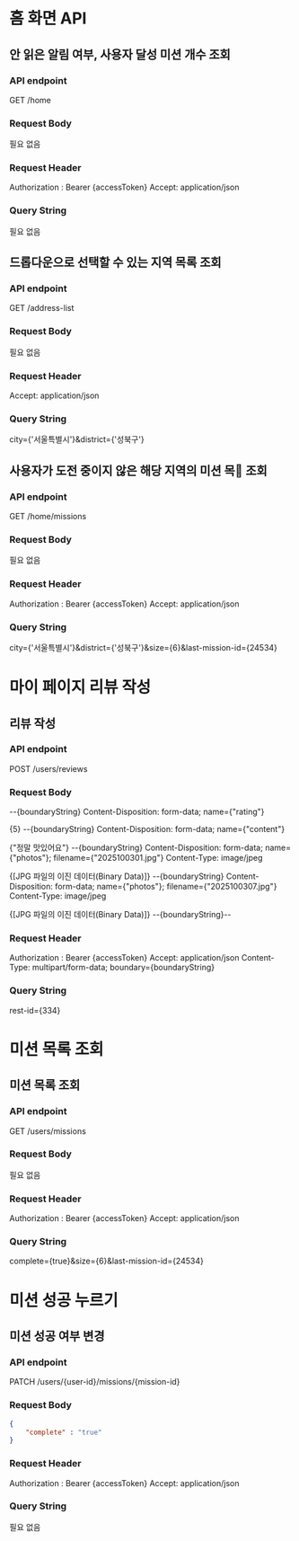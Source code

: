 # 홈 화면 API

## 안 읽은 알림 여부, 사용자 달성 미션 개수 조회

### API endpoint
GET /home

### Request Body
필요 없음

### Request Header
Authorization : Bearer {accessToken}
Accept: application/json

### Query String
필요 없음

## 드롭다운으로 선택할 수 있는 지역 목록 조회

### API endpoint
GET /address-list

### Request Body
필요 없음

### Request Header
Accept: application/json

### Query String
city={'서울특별시'}&district={'성북구'}

## 사용자가 도전 중이지 않은 해당 지역의 미션 목 조회

### API endpoint
GET /home/missions

### Request Body
필요 없음

### Request Header
Authorization : Bearer {accessToken}
Accept: application/json

### Query String
city={'서울특별시'}&district={'성북구'}&size={6}&last-mission-id={24534}

# 마이 페이지 리뷰 작성

## 리뷰 작성

### API endpoint
POST /users/reviews

### Request Body
--{boundaryString}
Content-Disposition: form-data; name={"rating"}

{5}
--{boundaryString}
Content-Disposition: form-data; name={"content"}

{"정말 맛있어요"}
--{boundaryString}
Content-Disposition: form-data; name={"photos"}; filename={"2025100301.jpg"}
Content-Type: image/jpeg

{[JPG 파일의 이진 데이터(Binary Data)]}
--{boundaryString}
Content-Disposition: form-data; name={"photos"}; filename={"2025100307.jpg"}
Content-Type: image/jpeg

{[JPG 파일의 이진 데이터(Binary Data)]}
--{boundaryString}--

### Request Header
Authorization : Bearer {accessToken}
Accept: application/json
Content-Type: multipart/form-data; boundary={boundaryString}

### Query String
rest-id={334}

# 미션 목록 조회

## 미션 목록 조회

### API endpoint
GET /users/missions

### Request Body
필요 없음

### Request Header
Authorization : Bearer {accessToken}
Accept: application/json

### Query String
complete={true}&size={6}&last-mission-id={24534}

# 미션 성공 누르기

## 미션 성공 여부 변경

### API endpoint
PATCH /users/{user-id}/missions/{mission-id}

### Request Body
```json
{
	"complete" : "true"
}
```

### Request Header
Authorization : Bearer {accessToken}
Accept: application/json

### Query String
필요 없음

